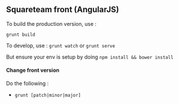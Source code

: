 ## Squareteam front (AngularJS)

To build the production version, use :

`grunt build`


To develop, use : `grunt watch` or `grunt serve`

But ensure your env is setup by doing `npm install && bower install`


#### Change front version

Do the following :

* `grunt [patch|minor|major]`
